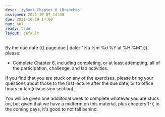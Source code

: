 ```yaml
---
desc: 'zyBook Chapter 6 (Branches'
assigned: 2021-10-07 14:00
due: 2021-10-19 14:00
num: h07
ready: true
layout: default
---
```


By the due date ({{ page.due | date: "%a %m %d %Y at %H:%M"}}), please:
* Complete Chapter 6, including completing, or at least attempting, all of the participation, challenge, and lab activities.

If you find that you are stuck on any of the exercises, please bring your questions about those to the first lecture after the due date, or to office hours or lab (discussion section).

You will be given one addiitonal week to complete whatever you are stuck on, but given that we have a midterm on this material, plus chapters 1-7, in the coming days, it's good to not fall behind.

